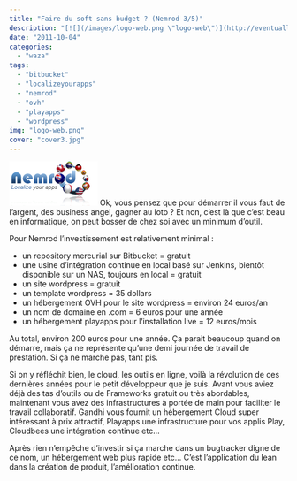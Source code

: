 ```yaml
---
title: "Faire du soft sans budget ? (Nemrod 3/5)"
description: "[![](/images/logo-web.png \"logo-web\")](http://eventuallycoding.com/wp-content/uploads/2011/10/logo-web.png) Ok, vous pensez que pour démarrer il vous ..."
date: "2011-10-04"
categories: 
  - "waza"
tags: 
  - "bitbucket"
  - "localizeyourapps"
  - "nemrod"
  - "ovh"
  - "playapps"
  - "wordpress"
img: "logo-web.png"
cover: "cover3.jpg"
---
```


[![](/images/logo-web.png "logo-web")](http://eventuallycoding.com/wp-content/uploads/2011/10/logo-web.png) Ok, vous pensez que pour démarrer il vous faut de l’argent, des business angel, gagner au loto ? Et non, c’est là que c’est beau en informatique, on peut bosser de chez soi avec un minimum d’outil.

Pour Nemrod l’investissement est relativement minimal :

- un repository mercurial sur Bitbucket = gratuit
- une usine d’intégration continue en local basé sur Jenkins, bientôt disponible sur un NAS, toujours en local = gratuit
- un site wordpress = gratuit
- un template wordpress = 35 dollars
- un hébergement OVH pour le site wordpress = environ 24 euros/an
- un nom de domaine en .com = 6 euros pour une année
- un hébergement playapps pour l’installation live = 12 euros/mois

Au total, environ 200 euros pour une année. Ça parait beaucoup quand on démarre, mais ça ne représente qu’une demi journée de travail de prestation. Si ça ne marche pas, tant pis.

Si on y réfléchit bien, le cloud, les outils en ligne, voilà la révolution de ces dernières années pour le petit développeur que je suis. Avant vous aviez déjà des tas d’outils ou de Frameworks gratuit ou très abordables, maintenant vous avez des infrastructures à portée de main pour faciliter le travail collaboratif. Gandhi vous fournit un hébergement Cloud super intéressant à prix attractif, Playapps une infrastructure pour vos applis Play, Cloudbees une intégration continue etc...

Après rien n’empêche d’investir si ça marche dans un bugtracker digne de ce nom, un hébergement web plus rapide etc... C’est l’application du lean dans la création de produit, l’amélioration continue.
